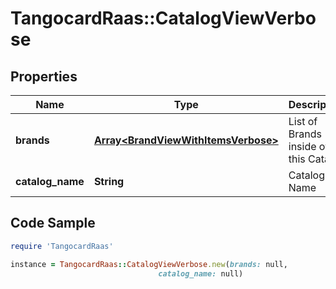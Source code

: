 # TangocardRaas::CatalogViewVerbose

## Properties

Name | Type | Description | Notes
------------ | ------------- | ------------- | -------------
**brands** | [**Array&lt;BrandViewWithItemsVerbose&gt;**](BrandViewWithItemsVerbose.md) | List of Brands inside of this Catalog | 
**catalog_name** | **String** | Catalog Name | 

## Code Sample

```ruby
require 'TangocardRaas'

instance = TangocardRaas::CatalogViewVerbose.new(brands: null,
                                 catalog_name: null)
```


